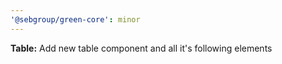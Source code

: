 ```yaml
---
'@sebgroup/green-core': minor
---
```


**Table:** Add new table component and all it's following elements
